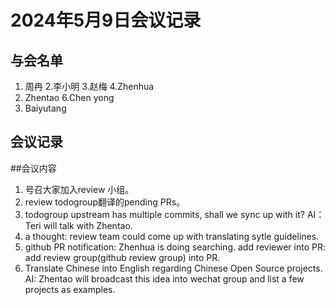 # 2024年5月9日会议记录

## 与会名单

1. 周冉
2.李小明
3.赵梅
4.Zhenhua
5. Zhentao
6.Chen yong
7. Baiyutang



## 会议记录

##会议内容
1. 号召大家加入review 小组。
2. review todogroup翻译的pending PRs。
3. todogroup upstream has multiple commits, shall we sync up with it? 
AI：  Teri will talk with Zhentao.
4. a thought: review team could come up with translating sytle guidelines.
5. github PR notification: Zhenhua is doing searching.
   add reviewer into PR: add review group(github review group) into PR.
6. Translate Chinese into English regarding Chinese Open Source projects.
AI: Zhentao will broadcast this idea into wechat group and list a few projects as examples.




